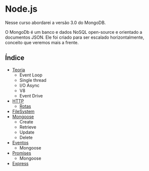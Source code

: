 # Node.js

Nesse curso abordarei a versão 3.0 do MongoDB.

O MongoDb é um banco e dados NoSQL open-source e orientado a documentos JSON. Ele foi criado para ser escalado horizontalmente, conceito que veremos mais a frente.

## Índice

- [Teoria](./theory.md)
    + Event Loop
    + Single thread
    + I/O Async
    + V8
    + Event Drive
- [HTTP]()
    + [Rotas]()
- [FileSystem]()
- [Mongoose]()
    + Create
    + Retrieve
    + Update
    + Delete
- [Eventos]()
    + Mongoose
- [Promises]()
    + Mongoose
- [Express]()
